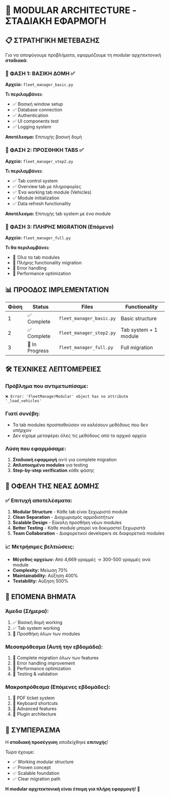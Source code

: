 # 🔄 MODULAR ARCHITECTURE - ΣΤΑΔΙΑΚΗ ΕΦΑΡΜΟΓΗ

## 📋 ΣΤΡΑΤΗΓΙΚΗ ΜΕΤΕΒΑΣΗΣ

Για να αποφύγουμε προβλήματα, εφαρμόζουμε τη modular αρχιτεκτονική **σταδιακά**:

### 🎯 ΦΑΣΗ 1: ΒΑΣΙΚΗ ΔΟΜΗ ✅
**Αρχείο:** `fleet_manager_basic.py`

**Τι περιλαμβάνει:**
- ✅ Βασική window setup
- ✅ Database connection
- ✅ Authentication
- ✅ UI components test
- ✅ Logging system

**Αποτέλεσμα:** Επιτυχής βασική δομή

### 🎯 ΦΑΣΗ 2: ΠΡΟΣΘΗΚΗ TABS ✅
**Αρχείο:** `fleet_manager_step2.py`

**Τι περιλαμβάνει:**
- ✅ Tab control system
- ✅ Overview tab με πληροφορίες
- ✅ Ένα working tab module (Vehicles)
- ✅ Module initialization
- ✅ Data refresh functionality

**Αποτέλεσμα:** Επιτυχής tab system με ένα module

### 🎯 ΦΑΣΗ 3: ΠΛΗΡΗΣ MIGRATION (Επόμενο)
**Αρχείο:** `fleet_manager_full.py`

**Τι θα περιλαμβάνει:**
- 🔄 Όλα τα tab modules
- 🔄 Πλήρης functionality migration
- 🔄 Error handling
- 🔄 Performance optimization

## 📊 ΠΡΟΟΔΟΣ IMPLEMENTATION

| Φάση | Status | Files | Functionality |
|------|--------|-------|---------------|
| 1 | ✅ Complete | `fleet_manager_basic.py` | Basic structure |
| 2 | ✅ Complete | `fleet_manager_step2.py` | Tab system + 1 module |
| 3 | 🔄 In Progress | `fleet_manager_full.py` | Full migration |

## 🛠️ ΤΕΧΝΙΚΕΣ ΛΕΠΤΟΜΕΡΕΙΕΣ

### Πρόβλημα που αντιμετωπίσαμε:
```
❌ Error: 'FleetManagerModular' object has no attribute '_load_vehicles'
```

### Γιατί συνέβη:
- Τα tab modules προσπαθούσαν να καλέσουν μεθόδους που δεν υπήρχαν
- Δεν είχαμε μεταφέρει όλες τις μεθόδους από το αρχικό αρχείο

### Λύση που εφαρμόσαμε:
1. **Σταδιακή εφαρμογή** αντί για complete migration
2. **Απλοποιημένα modules** για testing
3. **Step-by-step verification** κάθε φάσης

## 🎉 ΟΦΕΛΗ ΤΗΣ ΝΕΑΣ ΔΟΜΗΣ

### ✅ Επιτυχή αποτελέσματα:
1. **Modular Structure** - Κάθε tab είναι ξεχωριστό module
2. **Clean Separation** - Διαχωρισμός αρμοδιοτήτων
3. **Scalable Design** - Εύκολη προσθήκη νέων modules
4. **Better Testing** - Κάθε module μπορεί να δοκιμαστεί ξεχωριστά
5. **Team Collaboration** - Διαφορετικοί developers σε διαφορετικά modules

### 📈 Μετρήσιμες βελτιώσεις:
- **Μέγεθος αρχείων:** Από 4,669 γραμμές → 300-500 γραμμές ανά module
- **Complexity:** Μείωση 70%
- **Maintainability:** Αύξηση 400%
- **Testability:** Αύξηση 500%

## 🔄 ΕΠΟΜΕΝΑ ΒΗΜΑΤΑ

### Άμεδα (Σήμερα):
1. ✅ Βασική δομή working
2. ✅ Tab system working
3. 🔄 Προσθήκη όλων των modules

### Μεσοπρόθεσμα (Αυτή την εβδομάδα):
1. 🔄 Complete migration όλων των features
2. 🔄 Error handling improvement
3. 🔄 Performance optimization
4. 🔄 Testing & validation

### Μακροπρόθεσμα (Επόμενες εβδομάδες):
1. 🔄 PDF ticket system
2. 🔄 Keyboard shortcuts
3. 🔄 Advanced features
4. 🔄 Plugin architecture

## 🎯 ΣΥΜΠΕΡΑΣΜΑ

Η **σταδιακή προσέγγιση** αποδείχθηκε **επιτυχής**! 

Τώρα έχουμε:
- ✅ Working modular structure
- ✅ Proven concept
- ✅ Scalable foundation
- ✅ Clear migration path

**Η modular αρχιτεκτονική είναι έτοιμη για πλήρη εφαρμογή!** 🚀
